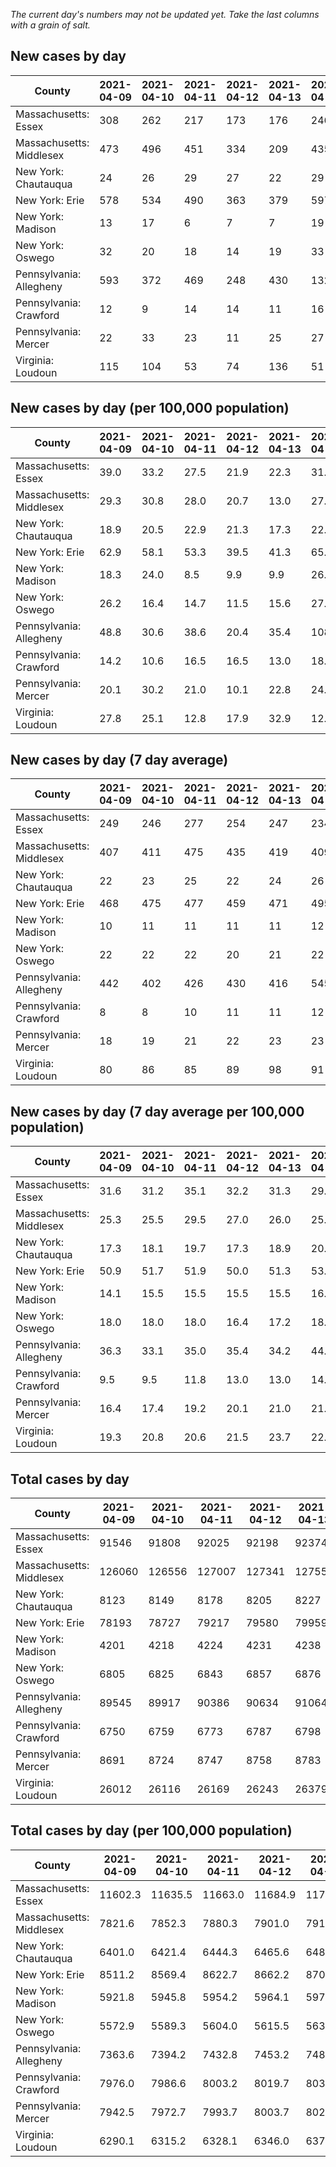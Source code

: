 _The current day's numbers may not be updated yet. Take the last columns with a grain of salt._
## New cases by day

| County | 2021-04-09 | 2021-04-10 | 2021-04-11 | 2021-04-12 | 2021-04-13 | 2021-04-14 | 2021-04-15 |
| --- | --- | --- | --- | --- | --- | --- | --- |
| Massachusetts: Essex | 308 | 262 | 217 | 173 | 176 | 246 | 236 |
| Massachusetts: Middlesex | 473 | 496 | 451 | 334 | 209 | 435 | 416 |
| New York: Chautauqua | 24 | 26 | 29 | 27 | 22 | 29 | 48 |
| New York: Erie | 578 | 534 | 490 | 363 | 379 | 597 | 585 |
| New York: Madison | 13 | 17 | 6 | 7 | 7 | 19 | 16 |
| New York: Oswego | 32 | 20 | 18 | 14 | 19 | 33 | 30 |
| Pennsylvania: Allegheny | 593 | 372 | 469 | 248 | 430 | 1321 | 403 |
| Pennsylvania: Crawford | 12 | 9 | 14 | 14 | 11 | 16 | 16 |
| Pennsylvania: Mercer | 22 | 33 | 23 | 11 | 25 | 27 | 18 |
| Virginia: Loudoun | 115 | 104 | 53 | 74 | 136 | 51 | 58 |

## New cases by day (per 100,000 population)

| County | 2021-04-09 | 2021-04-10 | 2021-04-11 | 2021-04-12 | 2021-04-13 | 2021-04-14 | 2021-04-15 |
| --- | --- | --- | --- | --- | --- | --- | --- |
| Massachusetts: Essex | 39.0 | 33.2 | 27.5 | 21.9 | 22.3 | 31.2 | 29.9 |
| Massachusetts: Middlesex | 29.3 | 30.8 | 28.0 | 20.7 | 13.0 | 27.0 | 25.8 |
| New York: Chautauqua | 18.9 | 20.5 | 22.9 | 21.3 | 17.3 | 22.9 | 37.8 |
| New York: Erie | 62.9 | 58.1 | 53.3 | 39.5 | 41.3 | 65.0 | 63.7 |
| New York: Madison | 18.3 | 24.0 | 8.5 | 9.9 | 9.9 | 26.8 | 22.6 |
| New York: Oswego | 26.2 | 16.4 | 14.7 | 11.5 | 15.6 | 27.0 | 24.6 |
| Pennsylvania: Allegheny | 48.8 | 30.6 | 38.6 | 20.4 | 35.4 | 108.6 | 33.1 |
| Pennsylvania: Crawford | 14.2 | 10.6 | 16.5 | 16.5 | 13.0 | 18.9 | 18.9 |
| Pennsylvania: Mercer | 20.1 | 30.2 | 21.0 | 10.1 | 22.8 | 24.7 | 16.4 |
| Virginia: Loudoun | 27.8 | 25.1 | 12.8 | 17.9 | 32.9 | 12.3 | 14.0 |

## New cases by day (7 day average)

| County | 2021-04-09 | 2021-04-10 | 2021-04-11 | 2021-04-12 | 2021-04-13 | 2021-04-14 | 2021-04-15 |
| --- | --- | --- | --- | --- | --- | --- | --- |
| Massachusetts: Essex | 249 | 246 | 277 | 254 | 247 | 234 | 231 |
| Massachusetts: Middlesex | 407 | 411 | 475 | 435 | 419 | 409 | 402 |
| New York: Chautauqua | 22 | 23 | 25 | 22 | 24 | 26 | 29 |
| New York: Erie | 468 | 475 | 477 | 459 | 471 | 495 | 504 |
| New York: Madison | 10 | 11 | 11 | 11 | 11 | 12 | 12 |
| New York: Oswego | 22 | 22 | 22 | 20 | 21 | 22 | 24 |
| Pennsylvania: Allegheny | 442 | 402 | 426 | 430 | 416 | 545 | 548 |
| Pennsylvania: Crawford | 8 | 8 | 10 | 11 | 11 | 12 | 13 |
| Pennsylvania: Mercer | 18 | 19 | 21 | 22 | 23 | 23 | 23 |
| Virginia: Loudoun | 80 | 86 | 85 | 89 | 98 | 91 | 84 |

## New cases by day (7 day average per 100,000 population)

| County | 2021-04-09 | 2021-04-10 | 2021-04-11 | 2021-04-12 | 2021-04-13 | 2021-04-14 | 2021-04-15 |
| --- | --- | --- | --- | --- | --- | --- | --- |
| Massachusetts: Essex | 31.6 | 31.2 | 35.1 | 32.2 | 31.3 | 29.7 | 29.3 |
| Massachusetts: Middlesex | 25.3 | 25.5 | 29.5 | 27.0 | 26.0 | 25.4 | 24.9 |
| New York: Chautauqua | 17.3 | 18.1 | 19.7 | 17.3 | 18.9 | 20.5 | 22.9 |
| New York: Erie | 50.9 | 51.7 | 51.9 | 50.0 | 51.3 | 53.9 | 54.9 |
| New York: Madison | 14.1 | 15.5 | 15.5 | 15.5 | 15.5 | 16.9 | 16.9 |
| New York: Oswego | 18.0 | 18.0 | 18.0 | 16.4 | 17.2 | 18.0 | 19.7 |
| Pennsylvania: Allegheny | 36.3 | 33.1 | 35.0 | 35.4 | 34.2 | 44.8 | 45.1 |
| Pennsylvania: Crawford | 9.5 | 9.5 | 11.8 | 13.0 | 13.0 | 14.2 | 15.4 |
| Pennsylvania: Mercer | 16.4 | 17.4 | 19.2 | 20.1 | 21.0 | 21.0 | 21.0 |
| Virginia: Loudoun | 19.3 | 20.8 | 20.6 | 21.5 | 23.7 | 22.0 | 20.3 |

## Total cases by day

| County | 2021-04-09 | 2021-04-10 | 2021-04-11 | 2021-04-12 | 2021-04-13 | 2021-04-14 | 2021-04-15 |
| --- | --- | --- | --- | --- | --- | --- | --- |
| Massachusetts: Essex | 91546 | 91808 | 92025 | 92198 | 92374 | 92620 | 92856 |
| Massachusetts: Middlesex | 126060 | 126556 | 127007 | 127341 | 127550 | 127985 | 128401 |
| New York: Chautauqua | 8123 | 8149 | 8178 | 8205 | 8227 | 8256 | 8304 |
| New York: Erie | 78193 | 78727 | 79217 | 79580 | 79959 | 80556 | 81141 |
| New York: Madison | 4201 | 4218 | 4224 | 4231 | 4238 | 4257 | 4273 |
| New York: Oswego | 6805 | 6825 | 6843 | 6857 | 6876 | 6909 | 6939 |
| Pennsylvania: Allegheny | 89545 | 89917 | 90386 | 90634 | 91064 | 92385 | 92788 |
| Pennsylvania: Crawford | 6750 | 6759 | 6773 | 6787 | 6798 | 6814 | 6830 |
| Pennsylvania: Mercer | 8691 | 8724 | 8747 | 8758 | 8783 | 8810 | 8828 |
| Virginia: Loudoun | 26012 | 26116 | 26169 | 26243 | 26379 | 26430 | 26488 |

## Total cases by day (per 100,000 population)

| County | 2021-04-09 | 2021-04-10 | 2021-04-11 | 2021-04-12 | 2021-04-13 | 2021-04-14 | 2021-04-15 |
| --- | --- | --- | --- | --- | --- | --- | --- |
| Massachusetts: Essex | 11602.3 | 11635.5 | 11663.0 | 11684.9 | 11707.2 | 11738.4 | 11768.3 |
| Massachusetts: Middlesex | 7821.6 | 7852.3 | 7880.3 | 7901.0 | 7914.0 | 7941.0 | 7966.8 |
| New York: Chautauqua | 6401.0 | 6421.4 | 6444.3 | 6465.6 | 6482.9 | 6505.8 | 6543.6 |
| New York: Erie | 8511.2 | 8569.4 | 8622.7 | 8662.2 | 8703.5 | 8768.5 | 8832.1 |
| New York: Madison | 5921.8 | 5945.8 | 5954.2 | 5964.1 | 5974.0 | 6000.8 | 6023.3 |
| New York: Oswego | 5572.9 | 5589.3 | 5604.0 | 5615.5 | 5631.0 | 5658.1 | 5682.6 |
| Pennsylvania: Allegheny | 7363.6 | 7394.2 | 7432.8 | 7453.2 | 7488.5 | 7597.2 | 7630.3 |
| Pennsylvania: Crawford | 7976.0 | 7986.6 | 8003.2 | 8019.7 | 8032.7 | 8051.6 | 8070.5 |
| Pennsylvania: Mercer | 7942.5 | 7972.7 | 7993.7 | 8003.7 | 8026.6 | 8051.3 | 8067.7 |
| Virginia: Loudoun | 6290.1 | 6315.2 | 6328.1 | 6346.0 | 6378.8 | 6391.2 | 6405.2 |

